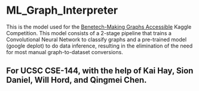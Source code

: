 # ML_Graph_Interpreter

This is the model used for the [Benetech-Making Graphs Accessible](https://www.kaggle.com/competitions/benetech-making-graphs-accessible/overview) Kaggle Competition. This model consists of a 2-stage pipeline that trains a Convolutional Neural Network to classify graphs and a pre-trained model (google deplot) to do data inference, resulting in the elimination of the need for most manual graph-to-dataset conversions.

## For UCSC CSE-144, with the help of Kai Hay, Sion Daniel, Will Hord, and Qingmei Chen.
